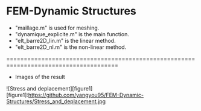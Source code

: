 # FEM-Dynamic Structures
* "maillage.m" is used for meshing.
* "dynamique_explicite.m" is the main function.
* "elt_barre2D_lin.m" is the linear method.
* "elt_barre2D_nl.m" is the non-linear method.

======================================================================================

* Images of the result

![Stress and deplacement][figure1]
[figure1]:https://github.com/yangyou95/FEM-Dynamic-Structures/Stress_and_deplacement.jpg

